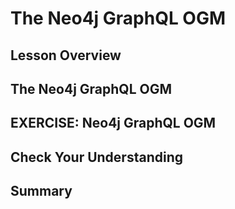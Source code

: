 # The Neo4j GraphQL OGM

## Lesson Overview

## The Neo4j GraphQL OGM

## EXERCISE: Neo4j GraphQL OGM

## Check Your Understanding

## Summary
